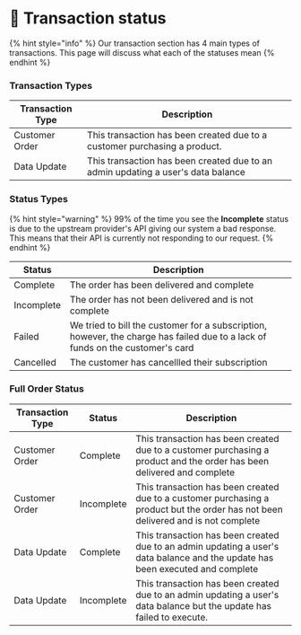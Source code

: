 # 🧪 Transaction status

{% hint style="info" %}
Our transaction section has 4 main types of transactions. This page will discuss what each of the statuses mean
{% endhint %}

### Transaction Types

| Transaction Type | Description                                                                      |
| ---------------- | -------------------------------------------------------------------------------- |
| Customer Order   | This transaction has been created due to a customer purchasing a product.        |
| Data Update      | This transaction has been created due to an admin updating a user's data balance |

### Status Types

{% hint style="warning" %}
99% of the time you see the **Incomplete** status is due to the upstream provider's API giving our system a bad response. This means that their API is currently not responding to our request.
{% endhint %}

| Status     | Description                                                                                                                    |
| ---------- | ------------------------------------------------------------------------------------------------------------------------------ |
| Complete   | The order has been delivered and complete                                                                                      |
| Incomplete | The order has not been delivered and is not complete                                                                           |
| Failed     | We tried to bill the customer for a subscription, however, the charge has failed due to a lack of funds on the customer's card |
| Cancelled  | The customer has cancellled their subscription                                                                                 |

### Full Order Status

| Transaction Type | Status     | Description                                                                                                                       |
| ---------------- | ---------- | --------------------------------------------------------------------------------------------------------------------------------- |
| Customer Order   | Complete   | This transaction has been created due to a customer purchasing a product and the order has been delivered and complete            |
| Customer Order   | Incomplete | This transaction has been created due to a customer purchasing a product but the order has not been delivered and is not complete |
| Data Update      | Complete   | This transaction has been created due to an admin updating a user's data balance and the update has been executed and complete    |
| Data Update      | Incomplete | This transaction has been created due to an admin updating a user's data balance but the update has failed to execute.            |
